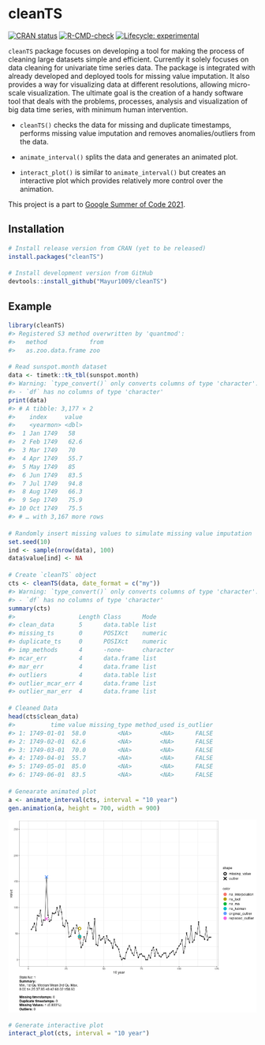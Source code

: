 
# cleanTS

<!-- badges: start -->

[![CRAN
status](https://www.r-pkg.org/badges/version/cleanTS)](https://CRAN.R-project.org/package=cleanTS)
[![R-CMD-check](https://github.com/Mayur1009/cleanTS/workflows/R-CMD-check/badge.svg)](https://github.com/Mayur1009/cleanTS/actions)
[![Lifecycle:
experimental](https://img.shields.io/badge/lifecycle-experimental-orange.svg)](https://lifecycle.r-lib.org/articles/stages.html#experimental)

<!-- badges: end -->

`cleanTS` package focuses on developing a tool for making the process of
cleaning large datasets simple and efficient. Currently it solely
focuses on data cleaning for univariate time series data. The package is
integrated with already developed and deployed tools for missing value
imputation. It also provides a way for visualizing data at different
resolutions, allowing micro-scale visualization. The ultimate goal is
the creation of a handy software tool that deals with the problems,
processes, analysis and visualization of big data time series, with
minimum human intervention.

-   `cleanTS()` checks the data for missing and duplicate timestamps,
    performs missing value imputation and removes anomalies/outliers
    from the data.

-   `animate_interval()` splits the data and generates an animated plot.

-   `interact_plot()` is similar to `animate_interval()` but creates an
    interactive plot which provides relatively more control over the
    animation.

This project is a part to [Google Summer of Code
2021](https://summerofcode.withgoogle.com/projects/#4626948166254592).

## Installation

``` r
# Install release version from CRAN (yet to be released)
install.packages("cleanTS")

# Install development version from GitHub
devtools::install_github("Mayur1009/cleanTS")
```

## Example

``` r
library(cleanTS)
#> Registered S3 method overwritten by 'quantmod':
#>   method            from
#>   as.zoo.data.frame zoo

# Read sunspot.month dataset
data <- timetk::tk_tbl(sunspot.month)
#> Warning: `type_convert()` only converts columns of type 'character'.
#> - `df` has no columns of type 'character'
print(data)
#> # A tibble: 3,177 × 2
#>    index     value
#>    <yearmon> <dbl>
#>  1 Jan 1749   58  
#>  2 Feb 1749   62.6
#>  3 Mar 1749   70  
#>  4 Apr 1749   55.7
#>  5 May 1749   85  
#>  6 Jun 1749   83.5
#>  7 Jul 1749   94.8
#>  8 Aug 1749   66.3
#>  9 Sep 1749   75.9
#> 10 Oct 1749   75.5
#> # … with 3,167 more rows

# Randomly insert missing values to simulate missing value imputation
set.seed(10)
ind <- sample(nrow(data), 100)
data$value[ind] <- NA

# Create `cleanTS` object
cts <- cleanTS(data, date_format = c("my"))
#> Warning: `type_convert()` only converts columns of type 'character'.
#> - `df` has no columns of type 'character'
summary(cts)
#>                  Length Class      Mode     
#> clean_data       5      data.table list     
#> missing_ts       0      POSIXct    numeric  
#> duplicate_ts     0      POSIXct    numeric  
#> imp_methods      4      -none-     character
#> mcar_err         4      data.frame list     
#> mar_err          4      data.frame list     
#> outliers         4      data.table list     
#> outlier_mcar_err 4      data.frame list     
#> outlier_mar_err  4      data.frame list

# Cleaned Data
head(cts$clean_data)
#>          time value missing_type method_used is_outlier
#> 1: 1749-01-01  58.0         <NA>        <NA>      FALSE
#> 2: 1749-02-01  62.6         <NA>        <NA>      FALSE
#> 3: 1749-03-01  70.0         <NA>        <NA>      FALSE
#> 4: 1749-04-01  55.7         <NA>        <NA>      FALSE
#> 5: 1749-05-01  85.0         <NA>        <NA>      FALSE
#> 6: 1749-06-01  83.5         <NA>        <NA>      FALSE

# Genearate animated plot
a <- animate_interval(cts, interval = "10 year")
gen.animation(a, height = 700, width = 900)
```

![](man/figures/README-Example-1.gif)<!-- -->

``` r
# Generate interactive plot
interact_plot(cts, interval = "10 year")
```
